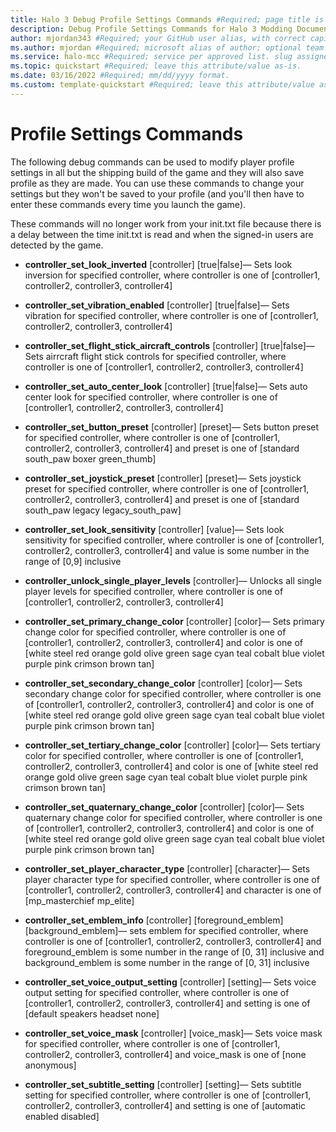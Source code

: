 ```yaml
---
title: Halo 3 Debug Profile Settings Commands #Required; page title is displayed in search results. Include the brand.
description: Debug Profile Settings Commands for Halo 3 Modding Documentation. #Required; article description that is displayed in search results. 
author: mjordan343 #Required; your GitHub user alias, with correct capitalization.
ms.author: mjordan #Required; microsoft alias of author; optional team alias.
ms.service: halo-mcc #Required; service per approved list. slug assigned by ACOM.
ms.topic: quickstart #Required; leave this attribute/value as-is.
ms.date: 03/16/2022 #Required; mm/dd/yyyy format.
ms.custom: template-quickstart #Required; leave this attribute/value as-is.
---
```


# Profile Settings Commands

The following debug commands can be used to modify player profile settings in all but the shipping build of the game and they will also save profile as they are made. You can use these commands to change your settings but they won't be saved to your profile (and you'll then have to enter these commands every time you launch the game).

These commands will no longer work from your init.txt file because there is a delay between the time init.txt is read and when the signed-in users are detected by the game.

- **controller_set_look_inverted** [controller] [true|false]— Sets look inversion for specified controller, where controller is one of [controller1, controller2, controller3, controller4]

- **controller_set_vibration_enabled** [controller] [true|false]— Sets vibration for specified controller, where controller is one of [controller1, controller2, controller3, controller4]

- **controller_set_flight_stick_aircraft_controls** [controller] [true|false]— Sets airrcraft flight stick controls for specified controller, where controller is one of [controller1, controller2, controller3, controller4]

- **controller_set_auto_center_look** [controller] [true|false]— Sets auto center look for specified controller, where controller is one of [controller1, controller2, controller3, controller4]

- **controller_set_button_preset** [controller] [preset]— Sets button preset for specified controller, where controller is one of [controller1, controller2, controller3, controller4] and preset is one of [standard south_paw boxer green_thumb]

- **controller_set_joystick_preset** [controller] [preset]— Sets joystick preset for specified controller, where controller is one of [controller1, controller2, controller3, controller4] and preset is one of [standard south_paw legacy legacy_south_paw]

- **controller_set_look_sensitivity** [controller] [value]— Sets look sensitivity for specified controller, where controller is one of [controller1, controller2, controller3, controller4] and value is some number in the range of [0,9] inclusive

- **controller_unlock_single_player_levels** [controller]— Unlocks all single player levels for specified controller, where controller is one of [controller1, controller2, controller3, controller4]

- **controller_set_primary_change_color** [controller] [color]— Sets primary change color for specified controller, where controller is one of [controller1, controller2, controller3, controller4] and color is one of [white steel red orange gold olive green sage cyan teal cobalt blue violet purple pink crimson brown tan]

- **controller_set_secondary_change_color** [controller] [color]— Sets secondary change color for specified controller, where controller is one of [controller1, controller2, controller3, controller4] and color is one of [white steel red orange gold olive green sage cyan teal cobalt blue violet purple pink crimson brown tan]

- **controller_set_tertiary_change_color** [controller] [color]— Sets tertiary color for specified controller, where controller is one of [controller1, controller2, controller3, controller4] and color is one of [white steel red orange gold olive green sage cyan teal cobalt blue violet purple pink crimson brown tan]

- **controller_set_quaternary_change_color** [controller] [color]— Sets quaternary change color for specified controller, where controller is one of [controller1, controller2, controller3, controller4] and color is one of [white steel red orange gold olive green sage cyan teal cobalt blue violet purple pink crimson brown tan]

- **controller_set_player_character_type** [controller] [character]— Sets player character type for specified controller, where controller is one of [controller1, controller2, controller3, controller4] and character is one of [mp_masterchief mp_elite]

- **controller_set_emblem_info** [controller] [foreground_emblem] [background_emblem]— sets emblem for specified controller, where controller is one of [controller1, controller2, controller3, controller4] and foreground_emblem is some number in the range of [0, 31] inclusive and background_emblem is some number in the range of [0, 31] inclusive

- **controller_set_voice_output_setting** [controller] [setting]— Sets voice output setting for specified controller, where controller is one of [controller1, controller2, controller3, controller4] and setting is one of [default speakers headset none]

- **controller_set_voice_mask** [controller] [voice_mask]— Sets voice mask for specified controller, where controller is one of [controller1, controller2, controller3, controller4] and voice_mask is one of [none anonymous]

- **controller_set_subtitle_setting** [controller] [setting]— Sets subtitle setting for specified controller, where controller is one of [controller1, controller2, controller3, controller4] and setting is one of [automatic enabled disabled] 

